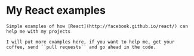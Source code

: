 # My React examples

    Simple examples of how [React](http://facebook.github.io/react/) can help me with my projects

    I will put more examples here, if you want to help me, get your coffee, send ``pull requests`` and go ahead in the code.
